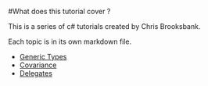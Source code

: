 #What does this tutorial cover ?

This is a series of c# tutorials created by Chris Brooksbank.

Each topic is in its own markdown file.

* [Generic Types](generictypes.md)
* [Covariance](CovarianceAndContraVariance.md)
* [Delegates](delegates.md)
